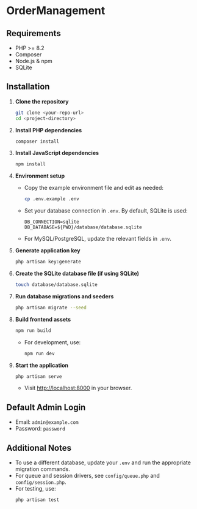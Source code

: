 # OrderManagement

## Requirements

- PHP >= 8.2
- Composer
- Node.js & npm
- SQLite 

## Installation

1. **Clone the repository**
   ```bash
   git clone <your-repo-url>
   cd <project-directory>
   ```

2. **Install PHP dependencies**
   ```bash
   composer install
   ```

3. **Install JavaScript dependencies**
   ```bash
   npm install
   ```

4. **Environment setup**
   - Copy the example environment file and edit as needed:
     ```bash
     cp .env.example .env
     ```
   - Set your database connection in `.env`. By default, SQLite is used:
     ```
     DB_CONNECTION=sqlite
     DB_DATABASE=${PWD}/database/database.sqlite
     ```
   - For MySQL/PostgreSQL, update the relevant fields in `.env`.

5. **Generate application key**
   ```bash
   php artisan key:generate
   ```

6. **Create the SQLite database file (if using SQLite)**
   ```bash
   touch database/database.sqlite
   ```

7. **Run database migrations and seeders**
   ```bash
   php artisan migrate --seed
   ```

8. **Build frontend assets**
   ```bash
   npm run build
   ```
   - For development, use:
     ```bash
     npm run dev
     ```

9. **Start the application**
   ```bash
   php artisan serve
   ```
   - Visit [http://localhost:8000](http://localhost:8000) in your browser.

## Default Admin Login

- Email: `admin@example.com`
- Password: `password`

## Additional Notes

- To use a different database, update your `.env` and run the appropriate migration commands.
- For queue and session drivers, see `config/queue.php` and `config/session.php`.
- For testing, use:
  ```bash
  php artisan test
  ```